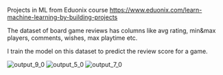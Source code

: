 Projects in ML from Eduonix course https://www.eduonix.com/learn-machine-learning-by-building-projects

The dataset of board game reviews has columns like avg rating, min&max players, comments, wishes, max playtime etc.

I train the model on this dataset to predict the review score for a game.

![output_9_0](https://user-images.githubusercontent.com/4441068/47595440-dd404300-d999-11e8-906c-0fa82c54870e.png)
![output_5_0](https://user-images.githubusercontent.com/4441068/47595444-e204f700-d999-11e8-8ceb-3555a14ae194.png)
![output_7_0](https://user-images.githubusercontent.com/4441068/47595445-e204f700-d999-11e8-872c-546d0577028e.png)
